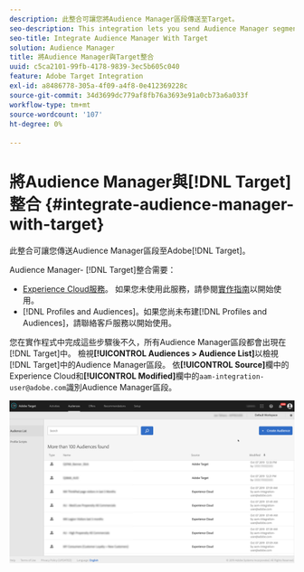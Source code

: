 ```yaml
---
description: 此整合可讓您將Audience Manager區段傳送至Target。
seo-description: This integration lets you send Audience Manager segments to Target.
seo-title: Integrate Audience Manager With Target
solution: Audience Manager
title: 將Audience Manager與Target整合
uuid: c5ca2101-99fb-4178-9839-3ec5b605c040
feature: Adobe Target Integration
exl-id: a8486778-305a-4f09-a4f8-0e412369228c
source-git-commit: 34d3699dc779af8fb76a3693e91a0cb73a6a033f
workflow-type: tm+mt
source-wordcount: '107'
ht-degree: 0%

---
```


# 將Audience Manager與[!DNL Target]整合 {#integrate-audience-manager-with-target}

此整合可讓您傳送Audience Manager區段至Adobe[!DNL Target]。

Audience Manager- [!DNL Target]整合需要：

* [Experience Cloud服務](https://experienceleague.adobe.com/docs/id-service/using/home.html)。 如果您未使用此服務，請參閱[實作指南](https://experienceleague.adobe.com/docs/id-service/using/implementation/implementation-guides.html)以開始使用。
* [!DNL Profiles and Audiences]。如果您尚未布建[!DNL Profiles and Audiences]，請聯絡客戶服務以開始使用。

您在實作程式中完成這些步驟後不久，所有Audience Manager區段都會出現在[!DNL Target]中。 檢視&#x200B;**[!UICONTROL Audiences > Audience List]**&#x200B;以檢視[!DNL Target]中的Audience Manager區段。 依&#x200B;**[!UICONTROL Source]**&#x200B;欄中的Experience Cloud和&#x200B;**[!UICONTROL Modified]**&#x200B;欄中的`aam-integration-user@adobe.com`識別Audience Manager區段。

![](../assets/target.png)
